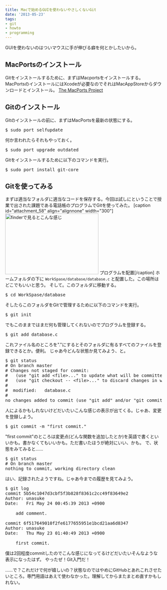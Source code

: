 ```yaml
---
title: Macで始めるGUIを使わないやさしくないGit
date: '2013-05-23'
tags:
- git
- howto
- programming
---
```


GUIを使わないのはついマウスに手が伸びる癖を何とかしたいから。

<h2>MacPortsのインストール</h2>

Gitをインストールするために、まずはMacportsをインストールする。MacPortsのインストールにはXcodeが必要なのでそれはMacAppStoreからダウンロードとインストール。
<a href="http://www.macports.org">The MacPorts Project</a>

<h2>Gitのインストール</h2>

Gitのインストールの前に、まずはMacPortsを最新の状態にする。

<pre class="lang:default highlight:0 decode:true " >$ sudo port selfupdate</pre>

何か言われたらそれもやっておく。

<pre class="lang:default highlight:0 decode:true " >$ sudo port upgrade outdated</pre>

Gitをインストールするために以下のコマンドを実行。

<pre class="lang:default highlight:0 decode:true " >$ sudo port install git-core</pre>

<h2>Gitを使ってみる</h2>

まずは適当なフォルダに適当なコードを保存する。今回は試しにということで授業で出された課題である電話帳のプログラムでGitを使ってみた。
[caption id="attachment_58" align="alignnone" width="300"]<a href="http://unasuke.com/wp/wp-content/uploads/2013/05/aa47117198cba644e936c1d214099b3d.png"><img src="http://unasuke.com/wp/wp-content/uploads/2013/05/aa47117198cba644e936c1d214099b3d-300x196.png" alt="finderで見るとこんな感じ" width="300" height="196" class="size-medium wp-image-58" /></a> プログラムを配置[/caption]
ホームフォルダの下に
<code>WorkSpase/database/database.c</code>
と配置した。この場所はどこでもいいと思う。
そして。このフォルダに移動する。

<pre class="lang:default highlight:0 decode:true " >$ cd WorkSpase/database</pre>

そしたらこのフォルダをGitで管理するために以下のコマンドを実行。

<pre class="lang:default highlight:0 decode:true " >$ git init</pre>

でもこのままではまだ何も管理してくれないのでプログラムを登録する。

<pre class="lang:default highlight:0 decode:true " >$ git add database.c</pre>

これファイル名のところを"."にするとそのフォルダに有るすべてのファイルを登録できるとか。便利。
じゃあ今どんな状態か見てみよう、と。

<pre class="lang:default highlight:0 decode:true " >$ git status
# On branch master
# Changes not staged for commit:
#   (use "git add &lt;file&gt;..." to update what will be committed)
#   (use "git checkout -- &lt;file&gt;..." to discard changes in working directory)
#
#  modified:   database.c
#
no changes added to commit (use "git add" and/or "git commit -a")</pre>

人によるかもしれないけどだいたいこんな感じの表示が出てくる。じゃあ、変更を登録しよう。

<pre class="lang:default highlight:0 decode:true " >$ git commit -m "first commit."</pre>

"first commit"のところは変更点(どんな関数を追加したとか)を英語で書くといいかも。書かなくてもいいかも。ただ書いたほうが絶対にいい、かも。
で、状態をみてみると……

<pre class="lang:default highlight:0 decode:true " >$ git status
# On branch master
nothing to commit, working directory clean</pre>

はい、記録されたようですね。じゃあ今までの履歴を見てみよう。

<pre class="lang:default highlight:0 decode:true " >$ git log
commit 5b54c1047d3cbf5f3b828f8361c2cc49f83649e2
Author: unasuke
Date:   Fri May 24 00:45:39 2013 +0900

    add comment.

commit 6f517649010f2fe6177655951e1bcd21aa6d8347
Author: unasuke
Date:   Thu May 23 01:40:49 2013 +0900

    first commit.
</pre>

僕は2回程度commitしたのでこんな感じになってるけどだいたいそんなような表示になったはず。
やったぜ！Git入門だ！

……で？これだけで何が嬉しいの？状態なのではやめにGitHubとあれこれさせたいところ。専門用語はあえて使わなかった。理解してからまたまとめ直すかもしれない。
